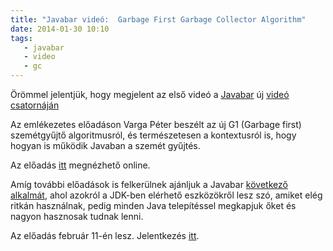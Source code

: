 ```yaml
---
title: "Javabar videó:  Garbage First Garbage Collector Algorithm"
date: 2014-01-30 10:10
tags:
   - javabar
   - video
   - gc
---
```


Örömmel jelentjük, hogy megjelent az első videó a [Javabar](http://meetup.com/bpjavabar) új [videó csatornáján](http://parleys.com/channel/5294966ae4b026305ec226cd)

Az emlékezetes előadáson Varga Péter beszélt az új G1 (Garbage first) szemétgyűjtő algoritmusról, és természetesen a kontextusról is, hogy hogyan is működik Javaban a szemét gyűjtés.

Az előadás [itt](http://parleys.com/play/5294b466e4b039ad2298c98c) megnézhető online.

Amíg további előadások is felkerülnek ajánljuk a Javabar [következő alkalmát](http://www.meetup.com/bpjavabar/events/127921812/), ahol azokról a JDK-ben elérhető eszközökről lesz szó, amiket elég ritkán használnak, pedig minden Java telepítéssel megkapjuk őket és nagyon hasznosak tudnak lenni.

Az előadás február 11-én lesz. Jelentkezés [itt](http://www.meetup.com/bpjavabar/events/127921812/).
